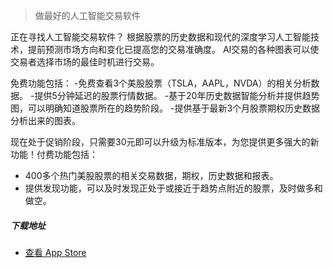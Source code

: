 > 做最好的人工智能交易软件

正在寻找人工智能交易软件？
根据股票的历史数据和现代的深度学习人工智能技术，提前预测市场方向和变化已提高您的交易准确度。 AI交易的各种图表可以使交易者选择市场的最佳时机进行交易。

免费功能包括：
-免费查看3个美股股票（TSLA，AAPL，NVDA）的相关分析数据。
-提供5分钟延迟的股票行情数据。
-基于20年历史数据智能分析并提供趋势图，可以明确知道股票所在的趋势阶段。
-提供基于最新3个月股票期权历史数据分析出来的图表。

现在处于促销阶段，只需要30元即可以升级为标准版本，为您提供更多强大的新功能！付费功能包括：
- 400多个热门美股股票的相关交易数据，期权，历史数据和报表。
- 提供发现功能，可以及时发现正处于或接近于趋势点附近的股票，及时做多和做空。

##### 下载地址

-  [查看 App Store][1]

[1]: http://itunes.apple.com/us/app/id1228960496
